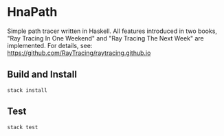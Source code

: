 # HnaPath

Simple path tracer written in Haskell.
All features introduced in two books, "Ray Tracing In One Weekend" and "Ray Tracing The Next Week" are implemented.
For details, see: https://github.com/RayTracing/raytracing.github.io

## Build and Install
`stack install`

## Test
`stack test`
